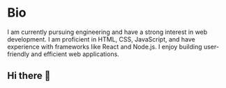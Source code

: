 # Bio

I am currently pursuing engineering and have a strong interest in web development. I am proficient in HTML, CSS, JavaScript, and have experience with frameworks like React and Node.js. I enjoy building user-friendly and efficient web applications.
## Hi there 👋

<!--
**sumeetjain-web/sumeetjain-web** is a ✨ _special_ ✨ repository because its `README.md` (this file) appears on your GitHub profile.

Here are some ideas to get you started:

- 🔭 I’m currently working on ...
- 🌱 I’m currently learning ...
- 👯 I’m looking to collaborate on ...
- 🤔 I’m looking for help with ...
- 💬 Ask me about ...
- 📫 How to reach me: ...
- 😄 Pronouns: ...
- ⚡ Fun fact: ...
-->
